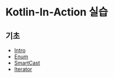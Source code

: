 # Kotlin-In-Action 실습

## 기초
* [Intro](src/main/kotlin/basic/Intro.kt)
* [Enum](src/main/kotlin/basic/EnumEx.kt)
* [SmartCast](src/main/kotlin/basic/SmartCastEx.kt)
* [Iterator](src/main/kotlin/basic/IteratorEx.kt)
